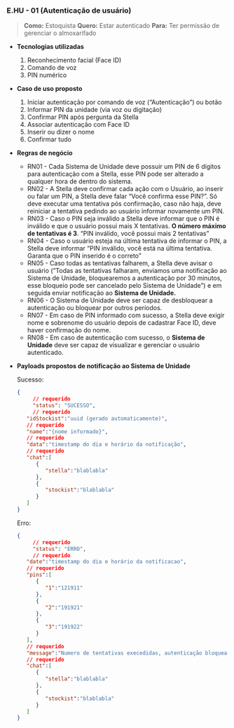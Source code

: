 ### E.HU - 01 (Autenticação de usuário)

> **Como:** Estoquista
**Quero:** Estar autenticado
**Para:** Ter permissão de gerenciar o almoxarifado
> 
- **Tecnologias utilizadas**
    1. Reconhecimento facial (Face ID)
    2. Comando de voz
    3. PIN numérico
    
- **Caso de uso proposto**
    1. Iniciar autenticação por comando de voz (“Autenticação”) ou botão
    2. Informar PIN da unidade (via voz ou digitação)
    3. Confirmar PIN após pergunta da Stella
    4. Associar autenticação com Face ID
    5. Inserir ou dizer o nome
    6. Confirmar tudo
    
- **Regras de negócio**
    - RN01 - Cada Sistema de Unidade deve possuir um PIN de 6 dígitos para autenticação com a Stella, esse PIN pode ser alterado a qualquer hora de dentro do sistema.
    - RN02 - A Stella deve confirmar cada ação com o Usuário, ao inserir ou falar um PIN, a Stella deve falar “Você confirma esse PIN?”. Só deve executar uma tentativa pós confirmação, caso não haja, deve reiniciar a tentativa pedindo ao usuário informar novamente um PIN.
    - RN03 -  Caso o PIN seja inválido a Stella deve informar que o PIN é inválido e que o usuário possui mais X tentativas. **O número máximo de tentativas é 3**. “PIN inválido, você possui mais 2 tentativas”
    - RN04 - Caso o usuário esteja na última tentativa de informar o PIN, a Stella deve informar “PIN inválido, você está na última tentativa. Garanta que o PIN inserido é o correto”
    - RN05 - Caso todas as tentativas falharem, a Stella deve avisar o usuário (”Todas as tentativas falharam, enviamos uma notificação ao Sistema de Unidade, bloquearemos a autenticação por 30 minutos, esse bloqueio pode ser cancelado pelo Sistema de Unidade”) e em seguida enviar notificação ao **Sistema de Unidade.**
    - RN06 - O Sistema de Unidade deve ser capaz de desbloquear a autenticação ou bloquear por outros períodos.
    - RN07 - Em caso de PIN informado com sucesso, a Stella deve exigir nome e sobrenome do usuário depois de cadastrar Face ID, deve haver confirmação do nome.
    - RN08 - Em caso de autenticação com sucesso, o **Sistema de Unidade** deve ser capaz de visualizar e gerenciar o usuário autenticado.
    
- **Payloads propostos de notificação ao Sistema de Unidade**
    
    Sucesso:
    
    ```json
    {
    	 // requerido
    	 "status": "SUCESSO",
    	 // requerido
       "idStockist":"uuid (gerado automaticamente)",
       // requerido
       "name":"{nome informado}",
       // requerido
       "data":"timestamp do dia e horário da notificação",
       // requerido
       "chat":[
          {
             "stella":"blablabla"
          },
          {
             "stockist":"blablabla"
          }
       ]
    }
    ```
    
    Erro:
    
    ```json
    {
    	 // requerido
    	 "status": "ERRO",
    	 // requerido
       "date":"timestamp do dia e horário da notificacao",
       // requerido
       "pins":[
          {
             "1":"121911"
          },
          {
             "2":"191921"
          },
          {
             "3":"191922"
          }
       ],
       // requerido
       "message":"Numero de tentativas execedidas, autenticação bloqueada por 30 minutos",
       // requerido
       "chat":[
          {
             "stella":"blablabla"
          },
          {
             "stockist":"blablabla"
          }
       ]
    }
    ```